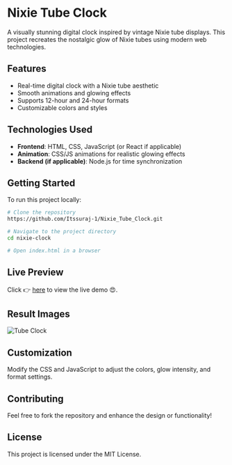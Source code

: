 # Nixie Tube Clock  
 
A visually stunning digital clock inspired by vintage Nixie tube displays. This project recreates the nostalgic glow of Nixie tubes using modern web technologies.   

## Features

- Real-time digital clock with a Nixie tube aesthetic
- Smooth animations and glowing effects
- Supports 12-hour and 24-hour formats
- Customizable colors and styles
 
## Technologies Used

- **Frontend**: HTML, CSS, JavaScript (or React if applicable)
- **Animation**: CSS/JS animations for realistic glowing effects
- **Backend (if applicable)**: Node.js for time synchronization

## Getting Started

To run this project locally:

```sh
# Clone the repository
https://github.com/Itssuraj-1/Nixie_Tube_Clock.git

# Navigate to the project directory
cd nixie-clock

# Open index.html in a browser
```


## Live Preview
Click 👉 [here](https://naveen-kumawat.github.io/Tube-Clock/) to view the live demo 😍.

## Result Images 
![Tube Clock ](https://github.com/naveen-kumawat/Tube-Clock/assets/63699592/36424126-f06f-4053-9353-c727fafaf89f)

## Customization

Modify the CSS and JavaScript to adjust the colors, glow intensity, and format settings.

## Contributing

Feel free to fork the repository and enhance the design or functionality!

## License

This project is licensed under the MIT License.

